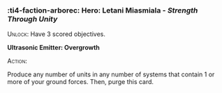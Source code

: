 ### :ti4-faction-arborec: **Hero**: Letani Miasmiala - _Strength Through Unity_

<span style="font-variant:small-caps;">Unlock</span>: Have 3 scored objectives.

**Ultrasonic Emitter: Overgrowth**

<span style="font-variant:small-caps;"><span style="font-variant:small-caps;">Action:</span></span>

Produce any number of units in any number of systems that contain 1 or more of your ground forces. Then, purge this card.
